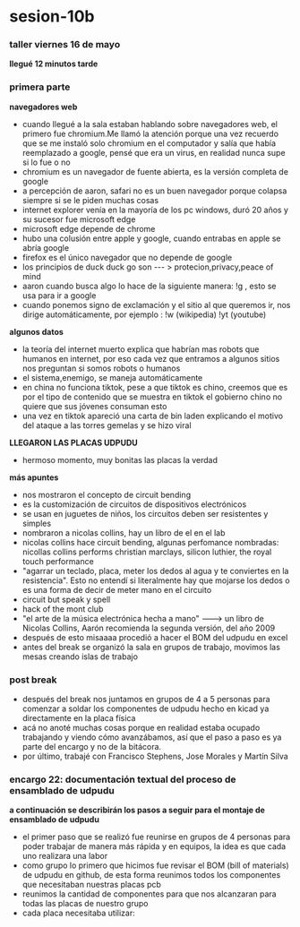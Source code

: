 # sesion-10b
### taller viernes 16 de mayo

**llegué 12 minutos tarde**

### primera parte

**navegadores web**

- cuando llegué a la sala estaban hablando sobre navegadores web, el primero fue chromium.Me llamó la atención porque una vez recuerdo que se me instaló solo chromium en el computador y salía que había reemplazado a google, pensé que era un virus, en realidad nunca supe si lo fue o no
- chromium es un navegador de fuente abierta, es la versión completa de google
- a percepción de aaron, safari no es un buen navegador porque colapsa siempre si se le piden muchas cosas
- internet explorer venía en la mayoría de los pc windows, duró 20 años y su sucesor fue microsoft edge
- microsoft edge depende de chrome
- hubo una colusión entre apple y google, cuando entrabas en apple se abría google
- firefox es el único navegador que no depende de google
- los principios de duck duck go son --- > protecion,privacy,peace of mind
- aaron cuando busca algo lo hace de la siguiente manera: !g , esto se usa para ir a google
- cuando ponemos signo de exclamación y el sitio al que queremos ir, nos dirige automáticamente, por ejemplo : !w (wikipedia) !yt (youtube)

**algunos datos**
- la teoría del internet muerto explica que habrían mas robots que humanos en internet, por eso cada vez que entramos a algunos sitios nos preguntan si somos robots o humanos
- el sistema,enemigo, se maneja automáticamente
- en china no funciona tiktok, pese a que tiktok es chino, creemos que es por el tipo de contenido que se muestra en tiktok el gobierno chino no quiere que sus jóvenes consuman esto
- una vez en tiktok apareció una carta de bin laden explicando el motivo del ataque a las torres gemelas y se hizo viral

**LLEGARON LAS PLACAS UDPUDU**
- hermoso momento, muy bonitas las placas la verdad

**más apuntes**
- nos mostraron el concepto de circuit bending
- es la customización de circuitos de dispositivos electrónicos
- se usan en juguetes de niños, los circuitos deben ser resistentes y simples
- nombraron a nicolas collins, hay un libro de el en el lab
- nicolas collins hace circuit bending, algunas perfomance nombradas: nicollas collins performs christian marclays, silicon luthier, the royal touch performance
- "agarrar un teclado, placa, meter los dedos al agua y te conviertes en la resistencia". Esto no entendí si literalmente hay que mojarse los dedos o es una forma de decir de meter mano en el circuito
- circuit but speak y spell
- hack of the mont club
- "el arte de la música electrónica hecha a mano" ---> un libro de Nicolas Collins, Aarón recomienda la segunda versión, del año 2009
- después de esto misaaaa procedió a hacer el BOM del udpudu en excel
- antes del break se organizó la sala en grupos de trabajo, movimos las mesas creando islas de trabajo

### post break

- después del break nos juntamos en grupos de 4 a 5 personas para comenzar a soldar los componentes de udpudu hecho en kicad ya directamente en la placa física
- acá no anoté muchas cosas porque en realidad estaba ocupado trabajando y viendo cómo avanzábamos, así que el paso a paso es ya parte del encargo y no de la bitácora.
- por último, trabajé con Francisco Stephens, Jose Morales y Martín Silva

### encargo 22: documentación textual del proceso de ensamblado de udpudu

**a continuación se describirán los pasos a seguir para el montaje de ensamblado de udpudu**

- el primer paso que se realizó fue reunirse en grupos de 4 personas para poder trabajar de manera más rápida y en equipos, la idea es que cada uno realizara una labor
- como grupo lo primero que hicimos fue revisar el BOM (bill of materials) de udpudu en github, de esta forma reunimos todos los componentes que necesitaban nuestras placas pcb
- reunimos la cantidad de componentes para que nos alcanzaran para todas las placas de nuestro grupo
- cada placa necesitaba utilizar: 

